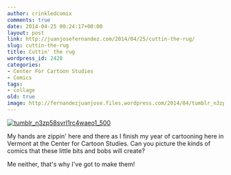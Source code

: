 ```yaml
---
author: crinkledcomix
comments: true
date: 2014-04-25 00:24:17+00:00
layout: post
link: http://juanjosefernandez.com/2014/04/25/cuttin-the-rug/
slug: cuttin-the-rug
title: Cuttin' the rug
wordpress_id: 2428
categories:
- Center For Cartoon Studies
- Comics
tags:
- collage
old: true
image: http://fernandezjuanjose.files.wordpress.com/2014/04/tumblr_n3zp58svri1rc4waeo1_500.jpg
---
```


[![tumblr_n3zp58svrI1rc4waeo1_500](http://fernandezjuanjose.files.wordpress.com/2014/04/tumblr_n3zp58svri1rc4waeo1_500.jpg)](http://fernandezjuanjose.files.wordpress.com/2014/04/tumblr_n3zp58svri1rc4waeo1_500.jpg)

My hands are zippin' here and there as I finish my year of cartooning here in Vermont at the Center for Cartoon Studies. Can you picture the kinds of comics that these little bits and bobs will create? 

Me neither, that's why I've got to make them!
